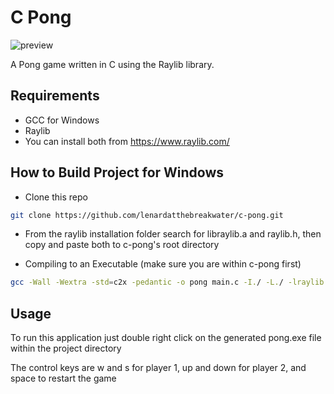 # C Pong

![preview](https://github.com/lenardatthebreakwater/c-pong/assets/142602437/c1bb17bc-89be-4ad4-b013-28db272f6aa9)

A Pong game written in C using the Raylib library.  

## Requirements
* GCC for Windows
* Raylib
* You can install both from https://www.raylib.com/


## How to Build Project for Windows

* Clone this repo 

```bash
git clone https://github.com/lenardatthebreakwater/c-pong.git
```

* From the raylib installation folder search for libraylib.a and raylib.h, then copy and paste both to c-pong's root directory 

* Compiling to an Executable (make sure you are within c-pong first)

```bash
gcc -Wall -Wextra -std=c2x -pedantic -o pong main.c -I./ -L./ -lraylib -lopengl32 -lgdi32 -lwinmm
```  

## Usage

To run this application just double right click on the generated pong.exe file within the project directory

The control keys are w and s for player 1, up and down for player 2, and space to restart the game
